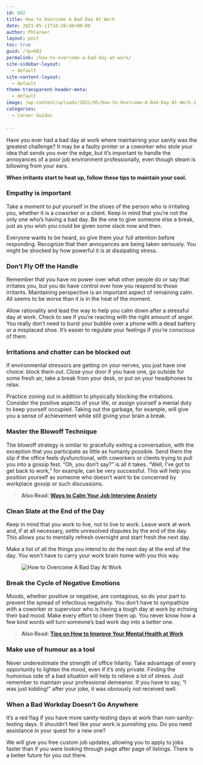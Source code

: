 ```yaml
---
id: 602
title: How to Overcome A Bad Day At Work
date: 2021-05-11T18:28:40+00:00
author: PhCareer
layout: post
toc: true
guid: /?p=602
permalink: /how-to-overcome-a-bad-day-at-work/
site-sidebar-layout:
  - default
site-content-layout:
  - default
theme-transparent-header-meta:
  - default
image: /wp-content/uploads/2021/05/How-to-Overcome-A-Bad-Day-At-Work-1.jpg
categories:
  - Career Guides

---
```

Have you ever had a bad day at work where maintaining your sanity was the greatest challenge? It may be a faulty printer or a coworker who stole your idea that sends you over the edge, but it&#8217;s important to handle the annoyances of a poor job environment professionally, even though steam is billowing from your ears.

**When irritants start to heat up, follow these tips to maintain your cool.**

### **Empathy is important**

Take a moment to put yourself in the shoes of the person who is irritating you, whether it is a coworker or a client. Keep in mind that you&#8217;re not the only one who&#8217;s having a bad day. Be the one to give someone else a break, just as you wish you could be given some slack now and then.

Everyone wants to be heard, so give them your full attention before responding. Recognize that their annoyances are being taken seriously. You might be shocked by how powerful it is at dissipating stress.

### **Don’t Fly Off the Handle**

Remember that you have no power over what other people do or say that irritates you, but you do have control over how you respond to those irritants. Maintaining perspective is an important aspect of remaining calm. All seems to be worse than it is in the heat of the moment.

Allow rationality and lead the way to help you calm down after a stressful day at work. Check to see if you&#8217;re reacting with the right amount of anger. You really don&#8217;t need to burst your bubble over a phone with a dead battery or a misplaced shoe. It&#8217;s easier to regulate your feelings if you&#8217;re conscious of them.

### **Irritations and chatter can be blocked out**

If environmental stressors are getting on your nerves, you just have one choice: block them out. Close your door if you have one, go outside for some fresh air, take a break from your desk, or put on your headphones to relax.

Practice zoning out in addition to physically blocking the irritations. Consider the positive aspects of your life, or assign yourself a menial duty to keep yourself occupied. Taking out the garbage, for example, will give you a sense of achievement while still giving your brain a break.

### **Master the Blowoff Technique**

The blowoff strategy is similar to gracefully exiting a conversation, with the exception that you participate as little as humanly possible. Send them the slip if the office feels dysfunctional, with coworkers or clients trying to pull you into a gossip fest. “Oh, you don&#8217;t say?” is all it takes. “Well, I&#8217;ve got to get back to work,” for example, can be very successful. This will help you position yourself as someone who doesn&#8217;t want to be concerned by workplace gossip or such discussions.

<blockquote class="wp-block-quote">
  <p>
    <strong>Also Read: <a href="/ways-to-calm-your-job-interview-anxiety/">Ways to Calm Your Job Interview Anxiety</a></strong>
  </p>
</blockquote>

### **Clean Slate at the End of the Day**

Keep in mind that you work to live, not to live to work. Leave work at work and, if at all necessary, settle unresolved disputes by the end of the day. This allows you to mentally refresh overnight and start fresh the next day.

Make a list of all the things you intend to do the next day at the end of the day. You won&#8217;t have to carry your work brain home with you this way.


<figure class="wp-block-image size-large">

<img loading="lazy" width="800" height="450" src="/wp-content/uploads/2021/05/How-to-Overcome-A-Bad-Day-At-Work.jpg" alt="How to Overcome A Bad Day At Work" class="wp-image-603" srcset="/wp-content/uploads/2021/05/How-to-Overcome-A-Bad-Day-At-Work.jpg 800w, /wp-content/uploads/2021/05/How-to-Overcome-A-Bad-Day-At-Work-300x169.jpg 300w, /wp-content/uploads/2021/05/How-to-Overcome-A-Bad-Day-At-Work-768x432.jpg 768w" sizes="(max-width: 800px) 100vw, 800px" /> </figure> 

### **Break the Cycle of Negative Emotions**

Moods, whether positive or negative, are contagious, so do your part to prevent the spread of infectious negativity. You don&#8217;t have to sympathize with a coworker or supervisor who is having a tough day at work by echoing their bad mood. Make every effort to cheer them up. You never know how a few kind words will turn someone&#8217;s bad work day into a better one.

<blockquote class="wp-block-quote">
  <p>
    <strong>Also Read: <a href="/tips-on-how-to-improve-your-mental-health-at-work/">Tips on How to Improve Your Mental Health at Work</a></strong>
  </p>
</blockquote>

### **Make use of humour as a tool**

Never underestimate the strength of office hilarity. Take advantage of every opportunity to lighten the mood, even if it&#8217;s only private. Finding the humorous side of a bad situation will help to relieve a lot of stress. Just remember to maintain your professional demeanor. If you have to say, &#8220;I was just kidding!&#8221; after your joke, it was obviously not received well.

### **When a Bad Workday Doesn&#8217;t Go Anywhere**

It&#8217;s a red flag if you have more sanity-testing days at work than non-sanity-testing days. It shouldn&#8217;t feel like your work is punishing you. Do you need assistance in your quest for a new one?

We will give you free custom job updates, allowing you to apply to jobs faster than if you were looking through page after page of listings. There is a better future for you out there.
